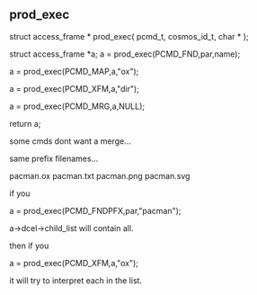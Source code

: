 

prod_exec
---------

  struct access_frame *
  prod_exec( pcmd_t, cosmos_id_t, char * );

  struct access_frame *a;
  a = prod_exec(PCMD_FND,par,name);

  a = prod_exec(PCMD_MAP,a,"ox");

  a = prod_exec(PCMD_XFM,a,"dir");

  a = prod_exec(PCMD_MRG,a,NULL);

  return a;


some cmds dont want a merge...


same prefix filenames...


   pacman.ox
   pacman.txt
   pacman.png
   pacman.svg

if you

   a = prod_exec(PCMD_FNDPFX,par,"pacman");

a->dcel->child_list will contain all.

then if you

  a = prod_exec(PCMD_XFM,a,"ox");

it will try to interpret each in the list. 


  